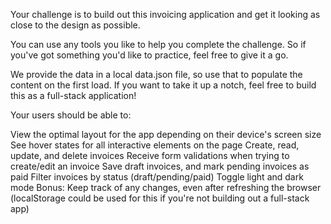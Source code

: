 Your challenge is to build out this invoicing application and get it looking as close to the design as possible.

You can use any tools you like to help you complete the challenge. So if you've got something you'd like to practice, feel free to give it a go.

We provide the data in a local data.json file, so use that to populate the content on the first load. If you want to take it up a notch, feel free to build this as a full-stack application!

Your users should be able to:

View the optimal layout for the app depending on their device's screen size
See hover states for all interactive elements on the page
Create, read, update, and delete invoices
Receive form validations when trying to create/edit an invoice
Save draft invoices, and mark pending invoices as paid
Filter invoices by status (draft/pending/paid)
Toggle light and dark mode
Bonus: Keep track of any changes, even after refreshing the browser (localStorage could be used for this if you're not building out a full-stack app)